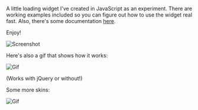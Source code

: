 A little loading widget I've created in JavaScript as an experiment. 
There are working examples included so you can figure out how to use the widget real fast.
Also, there's some documentation [here](https://github.com/Dusan-Dimitric/loading-bar/wiki/Instructions "docs").

Enjoy!

![Screenshot](https://github.com/Dusan-Dimitric/loading-bar.js/blob/master/examples/example1/ss1.png)

Here's also a gif that shows how it works:

![Gif](https://github.com/Dusan-Dimitric/loading-bar.js/blob/master/examples/examples.gif)

(Works with jQuery or without!)

Some more skins:

![Gif](https://raw.githubusercontent.com/Dusan-Dimitric/loading-bar/master/skins/skins.png)